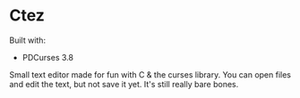# Ctez #
Built with:
- PDCurses 3.8

Small text editor made for fun with C & the curses library. You can open files and edit the text, but not save it yet. It's still really bare bones.